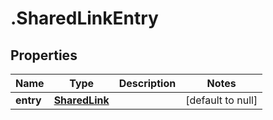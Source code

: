 # .SharedLinkEntry

## Properties
Name | Type | Description | Notes
------------ | ------------- | ------------- | -------------
**entry** | [**SharedLink**](SharedLink.md) |  | [default to null]


